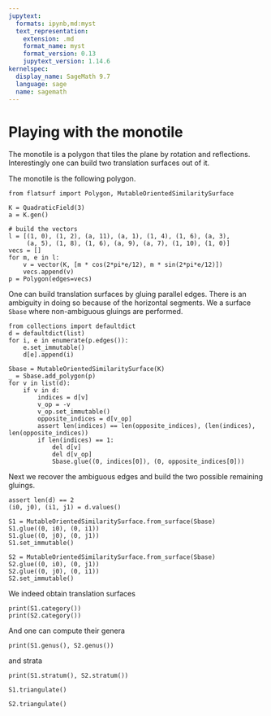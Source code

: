 ```yaml
---
jupytext:
  formats: ipynb,md:myst
  text_representation:
    extension: .md
    format_name: myst
    format_version: 0.13
    jupytext_version: 1.14.6
kernelspec:
  display_name: SageMath 9.7
  language: sage
  name: sagemath
---
```


# Playing with the monotile

The monotile is a polygon that tiles the plane by rotation and reflections. Interestingly
one can build two translation surfaces out of it.

The monotile is the following polygon.
```{code-cell}
from flatsurf import Polygon, MutableOrientedSimilaritySurface

K = QuadraticField(3)
a = K.gen()

# build the vectors
l = [(1, 0), (1, 2), (a, 11), (a, 1), (1, 4), (1, 6), (a, 3),
     (a, 5), (1, 8), (1, 6), (a, 9), (a, 7), (1, 10), (1, 0)]
vecs = []
for m, e in l:
    v = vector(K, [m * cos(2*pi*e/12), m * sin(2*pi*e/12)])
    vecs.append(v)
p = Polygon(edges=vecs)
```

One can build translation surfaces by gluing parallel edges. There is an
ambiguity in doing so because of the horizontal segments. We a surface
`Sbase` where non-ambiguous gluings are performed.
```{code-cell}
from collections import defaultdict
d = defaultdict(list)
for i, e in enumerate(p.edges()):
    e.set_immutable()
    d[e].append(i)
```

```{code-cell}
Sbase = MutableOrientedSimilaritySurface(K)
_ = Sbase.add_polygon(p)
for v in list(d):
    if v in d:
        indices = d[v]
        v_op = -v
        v_op.set_immutable()
        opposite_indices = d[v_op]
        assert len(indices) == len(opposite_indices), (len(indices), len(opposite_indices))
        if len(indices) == 1:
            del d[v]
            del d[v_op]
            Sbase.glue((0, indices[0]), (0, opposite_indices[0]))
```

Next we recover the ambiguous edges and build the two possible remaining gluings.
```{code-cell}
assert len(d) == 2
(i0, j0), (i1, j1) = d.values()
```

```{code-cell}
S1 = MutableOrientedSimilaritySurface.from_surface(Sbase)
S1.glue((0, i0), (0, i1))
S1.glue((0, j0), (0, j1))
S1.set_immutable()
```

```{code-cell}
S2 = MutableOrientedSimilaritySurface.from_surface(Sbase)
S2.glue((0, i0), (0, j1))
S2.glue((0, j0), (0, i1))
S2.set_immutable()
```

We indeed obtain translation surfaces
```{code-cell}
print(S1.category())
print(S2.category())
```

And one can compute their genera
```{code-cell}
print(S1.genus(), S2.genus())
```

and strata
```{code-cell}
print(S1.stratum(), S2.stratum())
```

```{code-cell}
S1.triangulate()
```

```{code-cell}
S2.triangulate()
```
